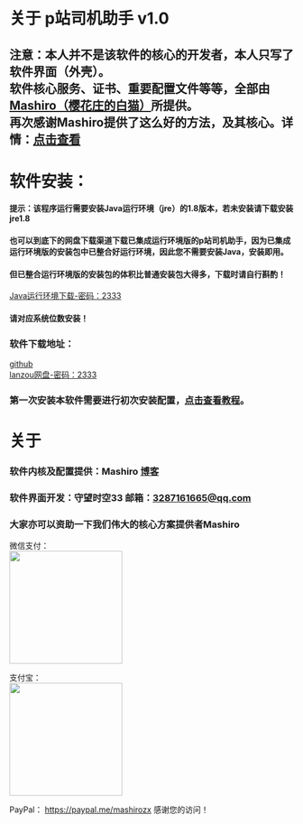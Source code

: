# 关于 p站司机助手 v1.0
## 注意：本人并不是该软件的核心的开发者，本人只写了软件界面（外壳）。<br>软件核心服务、证书、重要配置文件等等，全部由[Mashiro（樱花庄的白猫）](http://2heng.xin/)所提供。<br>再次感谢Mashiro提供了这么好的方法，及其核心。详情：[点击查看](http://2heng.xin/2017/09/19/pixiv/)

# 软件安装：
#### **提示**：该程序运行需要安装Java运行环境（jre）的1.8版本，若未安装请下载安装jre1.8<br>
#### 也可以到底下的网盘下载渠道下载已集成运行环境版的p站司机助手，因为已集成运行环境版的安装包中已整合好运行环境，因此您不需要安装Java，安装即用。<br>
#### 但已整合运行环境版的安装包的体积比普通安装包大得多，下载时请自行斟酌！<br>
[Java运行环境下载-密码：2333](https://www.lanzous.com/b477192/)<br>
#### 请对应系统位数安装！
### 软件下载地址：
[github](https://github.com/swsk33/PixivDriverHelper/releases)<br>
[lanzou网盘-密码：2333](https://www.lanzous.com/b511496/)<br>
### 第一次安装本软件需要进行初次安装配置，[点击查看教程](https://github.com/swsk33/PixivDriverHelper/blob/master/FirstHelp.md)。

# 关于
### 软件内核及配置提供：Mashiro [博客](http://2heng.xin/)
### 软件界面开发：守望时空33 邮箱：3287161665@qq.com

### 大家亦可以资助一下我们伟大的核心方案提供者Mashiro

微信支付：  
<img src="https://view.moezx.cc/images/2018/05/28/WeChanQR.png" width="200"/>

支付宝：  
<img src="https://view.moezx.cc/images/2018/05/28/AliPayQR.jpg" width="200"/>

PayPal：
<https://paypal.me/mashirozx>
感谢您的访问！
